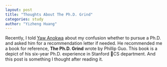```yaml
---
layout: post
title: "Thoughts About The Ph.D. Grind"
categories: study
author: "Yizheng Huang"
---
```


Recently, I told [Yaw Anokwa](http://anokwa.com/) about my confusion whether to pursue a Ph.D. and asked him for a recommendation letter if needed. He recommended me a book for reference, __The Ph.D. Grind__ wrote by Phillip Guo. This book is a depict of his six-year Ph.D. experience in Stanford CS department. And this post is something I thought after reading it.







